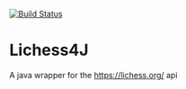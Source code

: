 
[![Build Status](https://github.com/CapOfCave/Lichess4J/actions/workflows/maven.yml/badge.svg?branch=master)](https://github.com/CapOfCave/Lichess4J/actions?workflow=Java+CI)

# Lichess4J
A java wrapper for the https://lichess.org/ api
